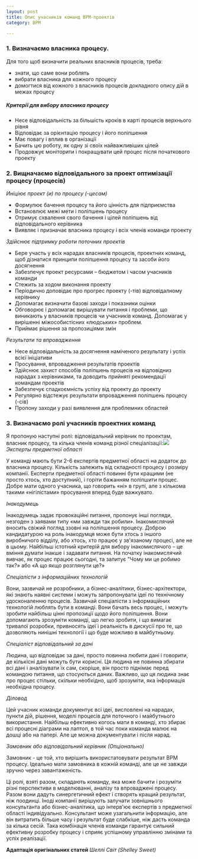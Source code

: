 ```yaml
---
layout: post
title: Опис учасників команд BPM-проектів
category: BPM

---
```

### 1. Визначаємо власника процесу.

Для того щоб визначити реальних власників процесів, треба:

* знати, що саме  вони роблять
* вибрати власника для кожного процесу
* домогтися від кожного з власників процесів докладного опису дій в межах процесу

##### Критерії для вибору власника процесу

* Несе відповідальність за більшість кроків в карті процесів верхнього рівня
* Відповідає за орієнтацію процесу і його поліпшення
* Має повагу і вплив в організації
* Бачить цю роботу, як одну зі своїх найважливіших цілей
* Продовжує моніторити і покращувати цей процес після початкового проекту

### 2. Вищначаємо відповідального за проект оптимізації процесу (процесів)

_Иніціює проект (и) по процесу (-цесам)_

* Формулює бачення процесу та його цінність для підприємства
* Встановлює межі мети і поліпшень процесу
* Отримує схвалення свого бачення і цілей поліпшень від відповідального керівника
* Виявляє і призначає власника процесу і всіх членів команди проекту

_Здійснює підтримку роботи поточних проектів_

* Бере участь у всіх нарадах власників процесів, проектних команд, щоб дізнатися принципи поліпшення процесу та засоби його досягнення
* Забезпечує проект ресурсами – бюджетом і часом учасників команди
* Стежить за ходом виконання проекту
* Періодично доповідає про прогрес проекту (-тів) відповідалному керівнику
* Допомагає визначити базові заходи і  показники оцінки
* Обговорює і допомагає вирішувати питання і проблеми, що виникають у власників процесів чи учасників команд. Допомагає у вирішенні міжособистісних «людських» проблем.
* Приймає рішення за пропозиціями змін

_Результати та впровадження_

* Несе відповідальність за досягнення наміченого результату і успіх всієї ініціативи
* Просування, впровадження результатів проектів
* Здійснює захист способів поліпшень процесів на відповідниз нарадах з керівниками, та доводить прийняті рекомендації командам проектів
* Забезпечує спадкоємність успіху від проекту до проекту
* Регулярно відстежує результати впровадження поліпшень процесу (-сів)
* Пропону заходи у разі виявлення для  проблемних областей

### 3. Визначаємо ролі учасників проектних команд

Я пропоную наступні ролі: відповідальний керівник по проектам, власник процесу,  та кілька членів команд різної спеціалізації:![](http://old.bpms.ru/fileadmin/articles/1_2013/BPM_G_S.jpg)_Эксперты предметної області_

У команді мають бути 2-6 експертів предметної області на додаток до власника процесу. Кількість залежить від складності процесу і розміру компанії. Експерти предметної області повинні бути кращими (не просто хтось, хто доступний), і горіти бажанням поліпшити процес. Добре мати одного учасника, що говорить «ні» в групі, але з кількома такими «нігілістами» просування вперед буде важкувато.

_Інакодумець_

Інакодумець задає  провокаційні питання, пропонує інші погляди, незгоден з заявами типу «ми завжди так робили». Інакомислячий вносить свіжий погляд ззовні на поліпшення процесу. Доброю кандидатурою на роль інакодумця може бути хтось з іншого виробничого відділу, або хтось, хто працює у зв'язаному процесі, але не в цьому. Найбільш істотний критерій для вибору інакомислячого – це вміння думати інакше і задавати питання. На початку інакомислячий  вивчає, як процес працює сьогодні, та запитує "Чому ми це робимо так?» або «А що якщо розглянути це?»

_Спеціалісти з інформаційних технологій_

Вони, зазвичай не розробники, а бізнес-аналітики, бізнес-архітектори, які знають наявні системи і можуть запропонувати ідеї по технічному удосконаленню процесів. Зазвичай спеціалісти з інформаційних технологій люблять бути в команді. Вони бачать весь  процес, і можуть зробити найбільш цінні пропозиції щодо його поліпшення. Вони допомагають зрозуміти команді, що легко зробити, і що вимагає тривалої розробки, привносять ідеї і реальність в дискусії про те, що дозволяють нинішні технології і що буде можливо в майбутньому.

_Спеціаліст відповідальний за дані_

Людина, що відповідає за дані, просто повинна любити дані і говорити, де кількісні дані можуть бути корисні. Ця людина не повинна збирати всі дані і аналізувати їх сам, скоріше, він просто піднімає перед командою питання, що стосуються даних. Важливо, що ця людина знає про процес стільки, скільки необхідно, щоб зрозуміти, яка інформація необхідна процесу.

_Діловод_

Цей учасник команди документує  всі ідеї, висловлені на нарадах, пункти дій, рішення, моделі процесів для поточного і майбутнього використання. Найбільш ефективно когось мати в команді, хто збирає всі процесні діаграми на лаптоп, в той час поки команда малює на дошці або на папері. Але це можна документувати і після нарад.

_Замовник або відповідальний керівник (Опціонально)_

Замовник - це той, хто вирішить використатовувати результат BPM процесу. Ідеально мати замовника в кожній команді, але це не завжди зручно через завантаженість.

Ці ролі, взяті разом, складають команду, яка може бачити і розуміти різні перспективи в моделюванні, аналізу та впроваджені процесу. Разом вони дадуть синергетичний ефект і створять кращий результат, ніж поодинці. Іноді компанії вирішують залучати зовнішнього консультанта або бізнес-аналітика, що інтерв'ює експертів з предметної області індивідуально. Консультант може узагальнити інформацію, але він витратить більше часу і результат буде слабкіше, ніж дасть команда за кілька сесій. Така комбінація членів команди гарантує сильний ефективну розробку процесу і сприяє успішному управлінню змінами та успіх реалізації.

**Адаптація оригінальних статей** _Шеллі Світ (Shelley Sweet)_